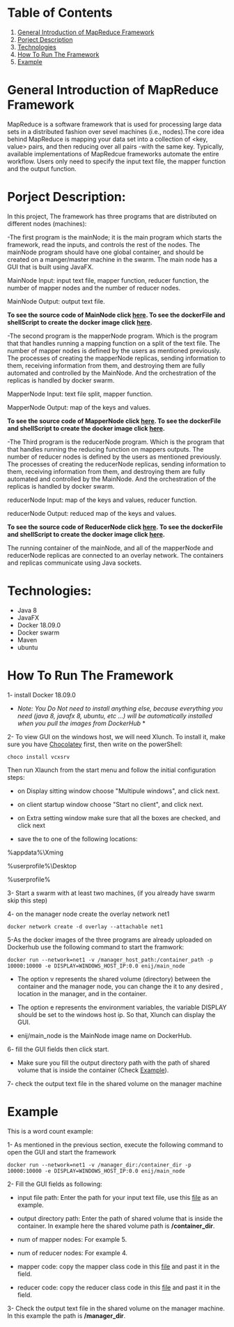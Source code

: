 # Table of Contents
1. [General Introduction of MapReduce Framework](#general-introduction-of-mapreduce-framework)
2. [Porject Description](#porject-description)
3. [Technologies](#technologies)
4. [How To Run The Framework](#how-to-run-the-framework)
5. [Example](#example)

# General Introduction of MapReduce Framework
MapReduce is a software framework that is used for processing large data sets in a distributed fashion over sevel machines (i.e., nodes).The core idea behind MapReduce is mapping your data set into a collection of <key, value> pairs, and then reducing over all pairs -with the same key. Typically, available implementations of MapRedcue frameworks automate the entire workflow. Users only need to specify the input text file, the mapper function and the output function.

# Porject Description:

In this project, The framework has three programs that are distributed on different nodes (machines):

-The first program is the mainNode; it is the main program which starts the framework, read the inputs, and controls the rest of the nodes. The mainNode program should have one global container, and should be created on a manger/master machine in the swarm. 
The main node has a GUI that is built using JavaFX. 

MainNode Input: input text file, mapper function, reducer function, the number of mapper nodes and the number of reducer nodes.

MainNode Output: output text file.

**To see the source code of MainNode click [here](https://github.com/Enas-Ij/MapReduce/tree/master/mainNode). To see the dockerFile and shellScript to create the docker image click [here](https://github.com/Enas-Ij/MapReduce/tree/master/mainNodeDocker).**

-The second program is the mapperNode program. Which is the program that that handles running a mapping function on a split of the text file. The number of mapper nodes is defined by the users as mentioned previously. The processes of creating the mapperNode replicas, sending information to them, receiving information from them, and destroying them are fully automated and controlled by the MainNode. And the orchestration of the replicas is handled by docker swarm.

MapperNode Input: text file split, mapper function.

MapperNode Output: map of the keys and values.

**To see the source code of MapperNode click [here](https://github.com/Enas-Ij/MapReduce/tree/master/Mapper). To see the dockerFile and shellScript to create the docker image click [here](https://github.com/Enas-Ij/MapReduce/tree/master/mapperNodeDocker).**

-The Third program is the reducerNode program. Which is the program that that handles running the reducing function on mappers outputs. The number of reducer nodes is defined by the users as mentioned previously. The processes of creating the reducerNode replicas, sending information to them, receiving information from them, and destroying them are fully automated and controlled by the MainNode. And the orchestration of the replicas is handled by docker swarm.

reducerNode Input: map of the keys and values, reducer function.

reducerNode Output: reduced map of the keys and values.

**To see the source code of ReducerNode click [here](https://github.com/Enas-Ij/MapReduce/tree/master/reducerNode). To see the dockerFile and shellScript to create the docker image click [here](https://github.com/Enas-Ij/MapReduce/tree/master/reducerNodeDocker).**

The running container of the mainNode, and all of the mapperNode and reducerNode replicas are connected to an overlay network. The containers and replicas communicate using Java sockets.

# Technologies:
- Java 8
- JavaFX
- Docker 18.09.0
- Docker swarm
- Maven
- ubuntu 

# How To Run The Framework

1- install Docker 18.09.0
* *Note: You Do Not need to install anything else, because everything you need (java 8, javafx 8, ubuntu, etc ...) will be automatically installed when you pull the images from DockerHub* *

2- To view GUI on the windows host, we will need Xlunch. To install it, make sure you have [Chocolatey](https://chocolatey.org/) first, then write on the powerShell:
```
choco install vcxsrv
```
Then run Xlaunch from the start menu and follow the initial configuration steps:

- on Display sitting window choose "Multipule windows", and click next.

- on client startup window choose "Start no client", and click next. 

- on Extra setting window make sure that all the boxes are checked, and click next

- save the to one of the following locations:

 %appdata%\Xming
 
 %userprofile%\Desktop
 
 %userprofile%

3- Start a swarm with at least two machines, (if you already have swarm skip this step)

4- on the manager node create the overlay network net1
```
docker network create -d overlay --attachable net1
```
5-As the docker images of the three programs are already uploaded on Dockerhub use the following command to start the framwork:

```
docker run --network=net1 -v /manager_host_path:/container_path -p 10000:10000 -e DISPLAY=WINDOWS_HOST_IP:0.0 enij/main_node 
```
- The option v represents the shared volume (directory) between the container and the manager node, you can change the it to any desired , location in the manager, and in the container.

- The option e represents the environment variables, the variable DISPLAY should be set to the windows host ip. So that, Xlunch can display the GUI.

- enij/main_node is the MainNode image name on DockerHub.

6- fill the GUI fields then click start. 

- Make sure you fill the output directory path with the path of shared volume that is inside the container (Check [Example](#example)).

7- check the output text file in the shared volume on the manager machine

# Example

This is a word count example: 

1- As mentioned in the previous section, execute the following command to open the GUI and start the framework
```
docker run --network=net1 -v /manager_dir:/container_dir -p 10000:10000 -e DISPLAY=WINDOWS_HOST_IP:0.0 enij/main_node 
```
2- Fill the GUI fields as following:

- input file path: Enter the path for your input text file, use this [file](#https://github.com/Enas-Ij/MapReduce/blob/master/example/input.txt) as an example.

- output directory path: Enter the path of shared volume that is inside the container. In example here the shared volume path is **/container_dir**.

- num of mapper nodes: For example 5.

- num of reducer nodes: For example 4.

- mapper code: copy the mapper class code in this [file](https://github.com/Enas-Ij/MapReduce/blob/master/example/mapper%20class.txt) and past it in the field.

- reducer code: copy the reducer class code in this [file](https://github.com/Enas-Ij/MapReduce/blob/master/example/reducer%20class.txt) and past it in the field.

3- Check the output text file in the shared volume on the manager machine. In this example the path is **/manager_dir**. 
